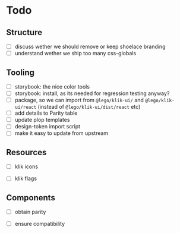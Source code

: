 # Todo


## Structure

- [ ] discuss wether we should remove or keep shoelace branding
- [ ] understand wether we ship too many css-globals

## Tooling

- [ ] storybook: the nice color tools
- [ ] storybook: install, as its needed for regression testing anyway?
- [ ] package, so we can import from `@lego/klik-ui/` and `@lego/klik-ui/react` (instead of `@lego/klik-ui/dist/react` etc)
- [ ] add details to Parity table
- [ ] update plop templates
- [ ] design-token import script
- [ ] make it easy to update from upstream

## Resources

- [ ] klik icons
- [ ] klik flags


## Components

- [ ] obtain parity
- [ ] ensure compatibility

